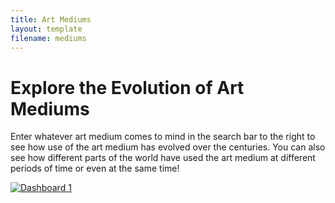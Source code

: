 ```yaml
---
title: Art Mediums
layout: template
filename: mediums
--- 
```


# Explore the Evolution of Art Mediums

Enter whatever art medium comes to mind in the search bar to the right to see how use of the art medium has evolved over the centuries. You can also see how different parts of the world have used the art medium at different periods of time or even at the same time!

<html>
<div class='tableauPlaceholder' id='viz1617674425842' style='position: relative'>
  <noscript>
    <a href='#'><img alt='Dashboard 1 ' src='https:&#47;&#47;public.tableau.com&#47;static&#47;images&#47;ar&#47;art_medium_eda_v2&#47;Dashboard1&#47;1_rss.png' style='border: none' />
    </a>
  </noscript>
  <object class='tableauViz'  style='display:none;'><param name='host_url' value='https%3A%2F%2Fpublic.tableau.com%2F' />
    <param name='embed_code_version' value='3' />
    <param name='site_root' value='' />
    <param name='name' value='art_medium_eda_v2&#47;Dashboard1' />
    <param name='tabs' value='no' />
    <param name='toolbar' value='yes' />
    <param name='static_image' value='https:&#47;&#47;public.tableau.com&#47;static&#47;images&#47;ar&#47;art_medium_eda_v2&#47;Dashboard1&#47;1.png' />
    <param name='animate_transition' value='yes' />
    <param name='display_static_image' value='yes' />
    <param name='display_spinner' value='yes' />
    <param name='display_overlay' value='yes' />
    <param name='display_count' value='yes' />
    <param name='language' value='en' />
    <param name='filter' value='publish=yes' />
  </object>
</div>
<script type='text/javascript'>
  var divElement = document.getElementById('viz1617674425842');
  var vizElement = divElement.getElementsByTagName('object')[0];
  if ( divElement.offsetWidth > 800 ) { vizElement.style.width='1366px';vizElement.style.height='795px';} else if ( divElement.offsetWidth > 500 ) { vizElement.style.width='1366px';vizElement.style.height='795px';} else { vizElement.style.width='100%';vizElement.style.height='1127px';}                     var scriptElement = document.createElement('script');
  scriptElement.src = 'https://public.tableau.com/javascripts/api/viz_v1.js';
  vizElement.parentNode.insertBefore(scriptElement, vizElement);
</script>
</html>
